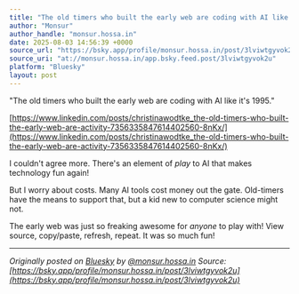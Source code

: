 ```yaml
---
title: "The old timers who built the early web are coding with AI like it's 1995."
author: "Monsur"
author_handle: "monsur.hossa.in"
date: 2025-08-03 14:56:39 +0000
source_url: "https://bsky.app/profile/monsur.hossa.in/post/3lviwtgyvok2u"
source_uri: "at://monsur.hossa.in/app.bsky.feed.post/3lviwtgyvok2u"
platform: "Bluesky"
layout: post
---
```


"The old timers who built the early web are coding with AI like it's 1995."

[https://www.linkedin.com/posts/christinawodtke_the-old-timers-who-built-the-early-web-are-activity-7356335847614402560-8nKx/](https://www.linkedin.com/posts/christinawodtke_the-old-timers-who-built-the-early-web-are-activity-7356335847614402560-8nKx/)

I couldn't agree more. There's an element of _play_ to AI that makes technology fun again!

But I worry about costs. Many AI tools cost money out the gate. Old-timers have the means to support that, but a kid new to computer science might not.

The early web was just so freaking awesome for _anyone_ to play with! View source, copy/paste, refresh, repeat. It was so much fun!

<!--more-->

---

*Originally posted on [Bluesky](https://bsky.app/profile/monsur.hossa.in/post/3lviwtgyvok2u) by [@monsur.hossa.in](https://bsky.app/profile/monsur.hossa.in)*
*Source: [https://bsky.app/profile/monsur.hossa.in/post/3lviwtgyvok2u](https://bsky.app/profile/monsur.hossa.in/post/3lviwtgyvok2u)*
